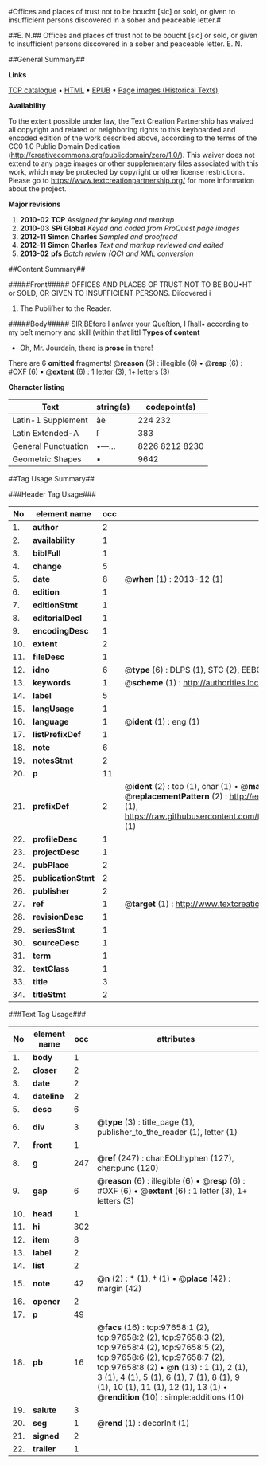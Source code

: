 #Offices and places of trust not to be boucht [sic] or sold, or given to insufficient persons discovered in a sober and peaceable letter.#

##E. N.##
Offices and places of trust not to be boucht [sic] or sold, or given to insufficient persons discovered in a sober and peaceable letter.
E. N.

##General Summary##

**Links**

[TCP catalogue](http://www.ota.ox.ac.uk/tcp/)  • 
[HTML](http://tei.it.ox.ac.uk/tcp/Texts-HTML/free/A52/A52600.html)  • 
[EPUB](http://tei.it.ox.ac.uk/tcp/Texts-EPUB/free/A52/A52600.epub) • 
[Page images (Historical Texts)](https://historicaltexts.jisc.ac.uk/eebo-13111254e)

**Availability**

To the extent possible under law, the Text Creation Partnership has waived all copyright and related or neighboring rights to this keyboarded and encoded edition of the work described above, according to the terms of the CC0 1.0 Public Domain Dedication (http://creativecommons.org/publicdomain/zero/1.0/). This waiver does not extend to any page images or other supplementary files associated with this work, which may be protected by copyright or other license restrictions. Please go to https://www.textcreationpartnership.org/ for more information about the project.

**Major revisions**

1. __2010-02__ __TCP__ *Assigned for keying and markup*
1. __2010-03__ __SPi Global__ *Keyed and coded from ProQuest page images*
1. __2012-11__ __Simon Charles__ *Sampled and proofread*
1. __2012-11__ __Simon Charles__ *Text and markup reviewed and edited*
1. __2013-02__ __pfs__ *Batch review (QC) and XML conversion*

##Content Summary##

#####Front#####
OFFICES AND PLACES OF TRUST NOT TO BE BOU•HT or SOLD, OR GIVEN TO INSUFFICIENT PERSONS. Diſcovered i
1. The Publiſher to the Reader.

#####Body#####
SIR,BEfore I anſwer your Queſtion, I ſhall▪ according to my beſt memory and skill (within that littl
**Types of content**

  * Oh, Mr. Jourdain, there is **prose** in there!

There are 6 **omitted** fragments! 
 @__reason__ (6) : illegible (6)  •  @__resp__ (6) : #OXF (6)  •  @__extent__ (6) : 1 letter (3), 1+ letters (3)

**Character listing**


|Text|string(s)|codepoint(s)|
|---|---|---|
|Latin-1 Supplement|àè|224 232|
|Latin Extended-A|ſ|383|
|General Punctuation|•—…|8226 8212 8230|
|Geometric Shapes|▪|9642|

##Tag Usage Summary##

###Header Tag Usage###

|No|element name|occ|attributes|
|---|---|---|---|
|1.|__author__|2||
|2.|__availability__|1||
|3.|__biblFull__|1||
|4.|__change__|5||
|5.|__date__|8| @__when__ (1) : 2013-12 (1)|
|6.|__edition__|1||
|7.|__editionStmt__|1||
|8.|__editorialDecl__|1||
|9.|__encodingDesc__|1||
|10.|__extent__|2||
|11.|__fileDesc__|1||
|12.|__idno__|6| @__type__ (6) : DLPS (1), STC (2), EEBO-CITATION (1), OCLC (1), VID (1)|
|13.|__keywords__|1| @__scheme__ (1) : http://authorities.loc.gov/ (1)|
|14.|__label__|5||
|15.|__langUsage__|1||
|16.|__language__|1| @__ident__ (1) : eng (1)|
|17.|__listPrefixDef__|1||
|18.|__note__|6||
|19.|__notesStmt__|2||
|20.|__p__|11||
|21.|__prefixDef__|2| @__ident__ (2) : tcp (1), char (1)  •  @__matchPattern__ (2) : ([0-9\-]+):([0-9IVX]+) (1), (.+) (1)  •  @__replacementPattern__ (2) : http://eebo.chadwyck.com/downloadtiff?vid=$1&page=$2 (1), https://raw.githubusercontent.com/textcreationpartnership/Texts/master/tcpchars.xml#$1 (1)|
|22.|__profileDesc__|1||
|23.|__projectDesc__|1||
|24.|__pubPlace__|2||
|25.|__publicationStmt__|2||
|26.|__publisher__|2||
|27.|__ref__|1| @__target__ (1) : http://www.textcreationpartnership.org/docs/. (1)|
|28.|__revisionDesc__|1||
|29.|__seriesStmt__|1||
|30.|__sourceDesc__|1||
|31.|__term__|1||
|32.|__textClass__|1||
|33.|__title__|3||
|34.|__titleStmt__|2||


###Text Tag Usage###

|No|element name|occ|attributes|
|---|---|---|---|
|1.|__body__|1||
|2.|__closer__|2||
|3.|__date__|2||
|4.|__dateline__|2||
|5.|__desc__|6||
|6.|__div__|3| @__type__ (3) : title_page (1), publisher_to_the_reader (1), letter (1)|
|7.|__front__|1||
|8.|__g__|247| @__ref__ (247) : char:EOLhyphen (127), char:punc (120)|
|9.|__gap__|6| @__reason__ (6) : illegible (6)  •  @__resp__ (6) : #OXF (6)  •  @__extent__ (6) : 1 letter (3), 1+ letters (3)|
|10.|__head__|1||
|11.|__hi__|302||
|12.|__item__|8||
|13.|__label__|2||
|14.|__list__|2||
|15.|__note__|42| @__n__ (2) : * (1), † (1)  •  @__place__ (42) : margin (42)|
|16.|__opener__|2||
|17.|__p__|49||
|18.|__pb__|16| @__facs__ (16) : tcp:97658:1 (2), tcp:97658:2 (2), tcp:97658:3 (2), tcp:97658:4 (2), tcp:97658:5 (2), tcp:97658:6 (2), tcp:97658:7 (2), tcp:97658:8 (2)  •  @__n__ (13) : 1 (1), 2 (1), 3 (1), 4 (1), 5 (1), 6 (1), 7 (1), 8 (1), 9 (1), 10 (1), 11 (1), 12 (1), 13 (1)  •  @__rendition__ (10) : simple:additions (10)|
|19.|__salute__|3||
|20.|__seg__|1| @__rend__ (1) : decorInit (1)|
|21.|__signed__|2||
|22.|__trailer__|1||
